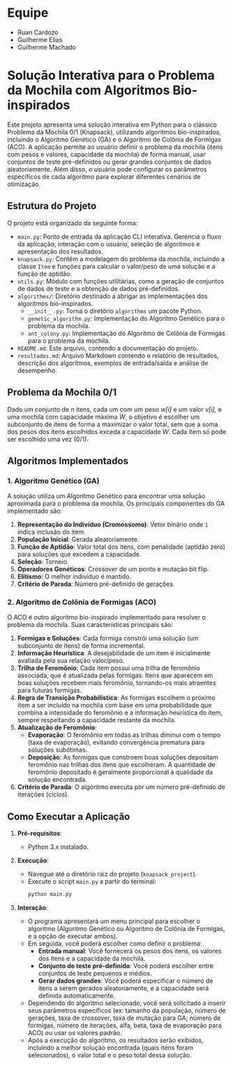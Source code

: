 # Equipe

- Ruan Cardozo
- Guilherme Elias
- Guilherme Machado

# Solução Interativa para o Problema da Mochila com Algoritmos Bio-inspirados

Este projeto apresenta uma solução interativa em Python para o clássico Problema da Mochila 0/1 (Knapsack), utilizando algoritmos bio-inspirados, incluindo o Algoritmo Genético (GA) e o Algoritmo de Colônia de Formigas (ACO). A aplicação permite ao usuário definir o problema da mochila (itens com pesos e valores, capacidade da mochila) de forma manual, usar conjuntos de teste pré-definidos ou gerar grandes conjuntos de dados aleatoriamente. Além disso, o usuário pode configurar os parâmetros específicos de cada algoritmo para explorar diferentes cenários de otimização.

## Estrutura do Projeto

O projeto está organizado da seguinte forma:

- `main.py`: Ponto de entrada da aplicação CLI interativa. Gerencia o fluxo da aplicação, interação com o usuário, seleção de algoritmos e apresentação dos resultados.
- `knapsack.py`: Contém a modelagem do problema da mochila, incluindo a classe `Item` e funções para calcular o valor/peso de uma solução e a função de aptidão.
- `utils.py`: Módulo com funções utilitárias, como a geração de conjuntos de dados de teste e a obtenção de dados pré-definidos.
- `algorithms/`: Diretório destinado a abrigar as implementações dos algoritmos bio-inspirados.
    - `__init__.py`: Torna o diretório `algorithms` um pacote Python.
    - `genetic_algorithm.py`: Implementação do Algoritmo Genético para o problema da mochila.
    - `ant_colony.py`: Implementação do Algoritmo de Colônia de Formigas para o problema da mochila.
- `README.md`: Este arquivo, contendo a documentação do projeto.
- `resultados.md`: Arquivo Markdown contendo o relatório de resultados, descrição dos algoritmos, exemplos de entrada/saída e análise de desempenho.

## Problema da Mochila 0/1

Dado um conjunto de *n* itens, cada um com um peso *w[i]* e um valor *v[i]*, e uma mochila com capacidade máxima *W*, o objetivo é escolher um subconjunto de itens de forma a maximizar o valor total, sem que a soma dos pesos dos itens escolhidos exceda a capacidade *W*. Cada item só pode ser escolhido uma vez (0/1).

## Algoritmos Implementados

### 1. Algoritmo Genético (GA)

A solução utiliza um Algoritmo Genético para encontrar uma solução aproximada para o problema da mochila. Os principais componentes do GA implementado são:

1.  **Representação do Indivíduo (Cromossomo)**: Vetor binário onde `1` indica inclusão do item.
2.  **População Inicial**: Gerada aleatoriamente.
3.  **Função de Aptidão**: Valor total dos itens, com penalidade (aptidão zero) para soluções que excedem a capacidade.
4.  **Seleção**: Torneio.
5.  **Operadores Genéticos**: Crossover de um ponto e mutação bit flip.
6.  **Elitismo**: O melhor indivíduo é mantido.
7.  **Critério de Parada**: Número pré-definido de gerações.

### 2. Algoritmo de Colônia de Formigas (ACO)

O ACO é outro algoritmo bio-inspirado implementado para resolver o problema da mochila. Suas características principais são:

1.  **Formigas e Soluções**: Cada formiga constrói uma solução (um subconjunto de itens) de forma incremental.
2.  **Informação Heurística**: A desejabilidade de um item é inicialmente avaliada pela sua relação valor/peso.
3.  **Trilha de Feromônio**: Cada item possui uma trilha de feromônio associada, que é atualizada pelas formigas. Itens que aparecem em boas soluções recebem mais feromônio, tornando-os mais atraentes para futuras formigas.
4.  **Regra de Transição Probabilística**: As formigas escolhem o próximo item a ser incluído na mochila com base em uma probabilidade que combina a intensidade do feromônio e a informação heurística do item, sempre respeitando a capacidade restante da mochila.
5.  **Atualização de Feromônio**:
    *   **Evaporação**: O feromônio em todas as trilhas diminui com o tempo (taxa de evaporação), evitando convergência prematura para soluções subótimas.
    *   **Deposição**: As formigas que constroem boas soluções depositam feromônio nas trilhas dos itens que escolheram. A quantidade de feromônio depositado é geralmente proporcional à qualidade da solução encontrada.
6.  **Critério de Parada**: O algoritmo executa por um número pré-definido de iterações (ciclos).

## Como Executar a Aplicação

1.  **Pré-requisitos**:
    *   Python 3.x instalado.

2.  **Execução**:
    *   Navegue até o diretório raiz do projeto (`knapsack_project`).
    *   Execute o script `main.py` a partir do terminal:
        ```bash
        python main.py
        ```

3.  **Interação**:
    *   O programa apresentará um menu principal para escolher o algoritmo (Algoritmo Genético ou Algoritmo de Colônia de Formigas, e a opção de executar ambos).
    *   Em seguida, você poderá escolher como definir o problema:
        *   **Entrada manual**: Você fornecerá os pesos dos itens, os valores dos itens e a capacidade da mochila.
        *   **Conjunto de teste pré-definido**: Você poderá escolher entre conjuntos de teste pequenos e médios.
        *   **Gerar dados grandes**: Você poderá especificar o número de itens a serem gerados aleatoriamente, e a capacidade será definida automaticamente.
    *   Dependendo do algoritmo selecionado, você será solicitado a inserir seus parâmetros específicos (ex: tamanho da população, número de gerações, taxa de crossover, taxa de mutação para GA; número de formigas, número de iterações, alfa, beta, taxa de evaporação para ACO) ou usar os valores padrão.
    *   Após a execução do algoritmo, os resultados serão exibidos, incluindo a melhor solução encontrada (quais itens foram selecionados), o valor total e o peso total dessa solução.

